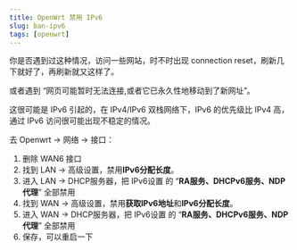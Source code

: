 ```yaml
---
title: OpenWrt 禁用 IPv6
slug: ban-ipv6
tags: [openwrt]
---
```


你是否遇到过这种情况，访问一些网站，时不时出现 connection reset，刷新几下就好了，再刷新就又这样了。

或者遇到 “网页可能暂时无法连接,或者它已永久性地移动到了新网址”。

这很可能是 IPv6 引起的，在 IPv4/IPv6 双栈网络下，IPv6 的优先级比 IPv4 高，通过 IPv6 访问很可能出现不稳定的情况。

去 Openwrt -> 网络 -> 接口：
1. 删除 WAN6 接口
2. 找到 LAN -> 高级设置，禁用**IPv6分配长度**。
3. 进入 LAN -> DHCP服务器，把 IPv6设置 的 “**RA服务、DHCPv6服务、NDP代理**” 全部禁用
4. 找到 WAN -> 高级设置，禁用**获取IPv6地址**和**IPv6分配长度**。
5. 进入 WAN -> DHCP服务器，把 IPv6设置 的 “**RA服务、DHCPv6服务、NDP代理**” 全部禁用
6. 保存，可以重启一下
